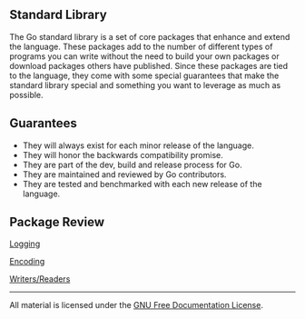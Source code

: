 ## Standard Library

The Go standard library is a set of core packages that enhance and extend the language. These packages add to the number of different types of programs you can write without the need to build your own packages or download packages others have published. Since these packages are tied to the language, they come with some special guarantees that make the standard library special and something you want to leverage as much as possible.

## Guarantees

* They will always exist for each minor release of the language.
* They will honor the backwards compatibility promise.
* They are part of the dev, build and release process for Go.
* They are maintained and reviewed by Go contributors.
* They are tested and benchmarked with each new release of the language.

## Package Review

[Logging](../11-standard_library/01-logging/readme.md)

[Encoding](../11-standard_library/02-encoding/readme.md)

[Writers/Readers](../11-standard_library/03-writers_readers/readme.md)
___
All material is licensed under the [GNU Free Documentation License](https://github.com/gobridge/gotraining/blob/master/LICENSE).
